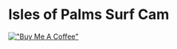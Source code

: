 # Isles of Palms Surf Cam

[!["Buy Me A Coffee"](https://www.buymeacoffee.com/assets/img/custom_images/orange_img.png)](https://www.buymeacoffee.com/teaglebuilt)
